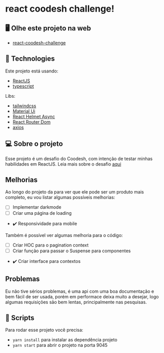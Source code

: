 # react coodesh challenge!

## 🖥️ Olhe este projeto na web
- [react-coodesh-challenge](https://react-coodesh-challenge.vercel.app)

## 🚀 Technologies

Este projeto está usando: 
- [ReactJS](https://reactjs.org)
- [typescript](https://www.typescriptlang.org)

Libs:
- [tailwindcss](https://tailwindcss.com)
- [Material Ui](https://mui.com)
- [React Helmet Async](https://www.npmjs.com/package/react-helmet-async)
- [React Router Dom](https://reactrouter.com/en/main)
- [axios](https://axios-http.com/ptbr/docs/intro)

## 💻 Sobre o projeto

Esse projeto é um desafio do Coodesh, com intenção de testar minhas habilidades em ReactJS. Leia mais sobre o desafio <a href="https://github.com/renanwilson/react-coodesh-challenge/tree/master/aboutchallenge">aqui</a>

## Melhorias

Ao longo do projeto da para ver que ele pode ser um produto mais completo, eu vou listar algumas possíveis melhorias:

- [ ] Implementar darkmode
- [ ] Criar uma página de loading
- :heavy_check_mark: Responsividade para mobile

Também é possível ver algumas melhoria para o código:

- [ ] Criar HOC para o pagination context
- [ ] Criar função para passar o Suspense para componentes
- :heavy_check_mark: Criar interface para contextos

## Problemas

Eu não tive sérios problemas, é uma api com uma boa documentação e bem fácil de ser usada, porém em performace deixa muito a desejar, logo algumas requisições são bem lentas, principalmente nas pesquisas.

## 📜 Scripts

Para rodar esse projeto você precisa:

- `yarn install` para instalar as dependência projeto
- `yarn start` para abrir o projeto na porta 9045
